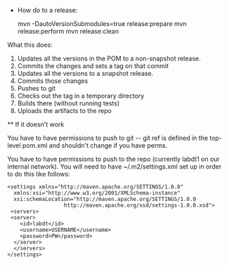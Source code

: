 * How do to a release:

	mvn -DautoVersionSubmodules=true release:prepare
	mvn release:perform
	mvn release:clean

What this does:

1) Updates all the versions in the POM to a non-snapshot release.
2) Commits the changes and sets a tag on that commit
3) Updates all the versions to a snapshot release.
4) Commits those changes
5) Pushes to git
6) Checks out the tag in a temporary directory
7) Builds there (without running tests)
8) Uploads the artifacts to the repo

** If it doesn't work

You have to have permissions to push to git -- git ref is defined
in the top-level pom.xml and shouldn't change if you have perms.

You have to have permissions to push to the repo (currently
labdt1 on our internal network). You will need to have
~/.m2/settings.xml set up in order to do this like follows:

	<settings xmlns="http://maven.apache.org/SETTINGS/1.0.0"
	  xmlns:xsi="http://www.w3.org/2001/XMLSchema-instance"
	  xsi:schemaLocation="http://maven.apache.org/SETTINGS/1.0.0
                      http://maven.apache.org/xsd/settings-1.0.0.xsd">
	 <servers>
	 <server>
	    <id>labdt</id>
	    <username>USERNAME</username>
	    <password>PW</password>
	  </server>
	  </servers>
	</settings>
